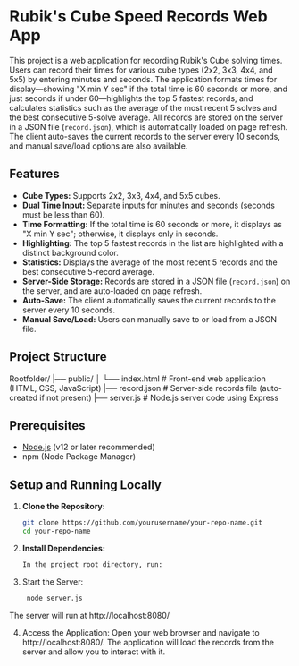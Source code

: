 # Rubik's Cube Speed Records Web App

This project is a web application for recording Rubik's Cube solving times. Users can record their times for various cube types (2x2, 3x3, 4x4, and 5x5) by entering minutes and seconds. The application formats times for display—showing "X min Y sec" if the total time is 60 seconds or more, and just seconds if under 60—highlights the top 5 fastest records, and calculates statistics such as the average of the most recent 5 solves and the best consecutive 5-solve average. All records are stored on the server in a JSON file (`record.json`), which is automatically loaded on page refresh. The client auto-saves the current records to the server every 10 seconds, and manual save/load options are also available.

## Features

- **Cube Types:** Supports 2x2, 3x3, 4x4, and 5x5 cubes.
- **Dual Time Input:** Separate inputs for minutes and seconds (seconds must be less than 60).
- **Time Formatting:** If the total time is 60 seconds or more, it displays as "X min Y sec"; otherwise, it displays only in seconds.
- **Highlighting:** The top 5 fastest records in the list are highlighted with a distinct background color.
- **Statistics:** Displays the average of the most recent 5 records and the best consecutive 5-record average.
- **Server-Side Storage:** Records are stored in a JSON file (`record.json`) on the server, and are auto-loaded on page refresh.
- **Auto-Save:** The client automatically saves the current records to the server every 10 seconds.
- **Manual Save/Load:** Users can manually save to or load from a JSON file.

## Project Structure

Rootfolder/
 |── public/
 │   └── index.html    # Front-end web application (HTML, CSS, JavaScript)
 |── record.json       # Server-side records file (auto-created if not present)
 |── server.js         # Node.js server code using Express



## Prerequisites

- [Node.js](https://nodejs.org/) (v12 or later recommended)
- npm (Node Package Manager)

## Setup and Running Locally

1. **Clone the Repository:**

   ```bash
   git clone https://github.com/yourusername/your-repo-name.git
   cd your-repo-name

2. **Install Dependencies:**

   ```bash
   In the project root directory, run:

3. Start the Server:
   ```bash
    node server.js

  The server will run at http://localhost:8080/

4. Access the Application:
Open your web browser and navigate to http://localhost:8080/. 
The application will load the records from the server and allow you to interact with it.

